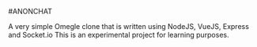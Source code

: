 #ANONCHAT

A very simple Omegle clone that is written using NodeJS, VueJS, Express and Socket.io
This is an experimental project for learning purposes.
